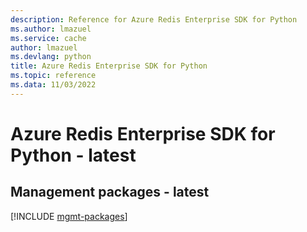 ```yaml
---
description: Reference for Azure Redis Enterprise SDK for Python
ms.author: lmazuel
ms.service: cache
author: lmazuel
ms.devlang: python
title: Azure Redis Enterprise SDK for Python
ms.topic: reference
ms.data: 11/03/2022
---
```

# Azure Redis Enterprise SDK for Python - latest

## Management packages - latest
[!INCLUDE [mgmt-packages](redis-enterprise-mgmt-index.md)]